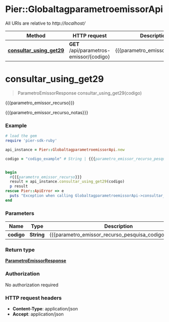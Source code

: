 # Pier::GlobaltagparametroemissorApi

All URIs are relative to *http://localhost/*

Method | HTTP request | Description
------------- | ------------- | -------------
[**consultar_using_get29**](GlobaltagparametroemissorApi.md#consultar_using_get29) | **GET** /api/parametros-emissor/{codigo} | {{{parametro_emissor_recurso}}}


# **consultar_using_get29**
> ParametroEmissorResponse consultar_using_get29(codigo)

{{{parametro_emissor_recurso}}}

{{{parametro_emissor_recurso_notas}}}

### Example
```ruby
# load the gem
require 'pier-sdk-ruby'

api_instance = Pier::GlobaltagparametroemissorApi.new

codigo = "codigo_example" # String | {{{parametro_emissor_recurso_pesquisa_codigo_param}}}


begin
  #{{{parametro_emissor_recurso}}}
  result = api_instance.consultar_using_get29(codigo)
  p result
rescue Pier::ApiError => e
  puts "Exception when calling GlobaltagparametroemissorApi->consultar_using_get29: #{e}"
end
```

### Parameters

Name | Type | Description  | Notes
------------- | ------------- | ------------- | -------------
 **codigo** | **String**| {{{parametro_emissor_recurso_pesquisa_codigo_param}}} | 

### Return type

[**ParametroEmissorResponse**](ParametroEmissorResponse.md)

### Authorization

No authorization required

### HTTP request headers

 - **Content-Type**: application/json
 - **Accept**: application/json



